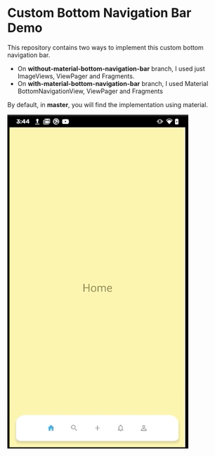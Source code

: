 # Custom Bottom Navigation Bar Demo

This repository contains two ways to implement this custom bottom navigation bar.

* On **without-material-bottom-navigation-bar** branch, I used just ImageViews, ViewPager and Fragments.
* On **with-material-bottom-navigation-bar** branch, I used Material BottomNavigationView, ViewPager and Fragments

By default, in **master**, you will find the implementation using material.

![alt text](https://github.com/DevPicon/custom-bottom-navigation-bar-demo/raw/with-material-bottom-navigation-bar/images/demo.gif "Demo gif")
